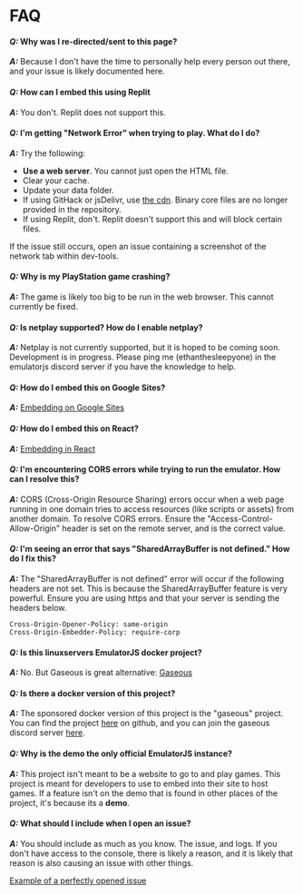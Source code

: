 # FAQ

#### *Q:* Why was I re-directed/sent to this page?

***A:*** Because I don't have the time to personally help every person out there, and your issue is likely documented here.

#### *Q:* How can I embed this using Replit

***A:*** You don't. Replit does not support this.

#### *Q:* I'm getting "Network Error" when trying to play. What do I do?

***A:*** Try the following:
- **Use a web server**. You cannot just open the HTML file.
- Clear your cache.
- Update your data folder.
- If using GitHack or jsDelivr, use [the cdn](https://cdn.emulatorjs.org/). Binary core files are no longer provided in the repository.
- If using Replit, don't. Replit doesn't support this and will block certain files.

If the issue still occurs, open an issue containing a screenshot of the network tab within dev-tools.

#### *Q:* Why is my PlayStation game crashing?

***A:*** The game is likely too big to be run in the web browser. This cannot currently be fixed.

#### *Q:* Is netplay supported? How do I enable netplay?

***A:*** Netplay is not currently supported, but it is hoped to be coming soon. Development is in progress. Please ping me (ethanthesleepyone) in the emulatorjs discord server if you have the knowledge to help.

#### *Q:* How do I embed this on Google Sites?

***A:*** [Embedding on Google Sites](/docs/embed#google-sites)

#### *Q:* How do I embed this on React?

***A:*** [Embedding in React](/docs/embed#react-single-page-apps)

#### *Q:* I'm encountering CORS errors while trying to run the emulator. How can I resolve this?

***A:*** CORS (Cross-Origin Resource Sharing) errors occur when a web page running in one domain tries to access resources (like scripts or assets) from another domain. To resolve CORS errors. Ensure the "Access-Control-Allow-Origin" header is set on the remote server, and is the correct value.

#### *Q:* I'm seeing an error that says "SharedArrayBuffer is not defined." How do I fix this?

***A:*** The "SharedArrayBuffer is not defined" error will occur if the following headers are not set. This is because the SharedArrayBuffer feature is very powerful. Ensure you are using https and that your server is sending the headers below.

```http
Cross-Origin-Opener-Policy: same-origin
Cross-Origin-Embedder-Policy: require-corp
```

#### *Q:* Is this linuxservers EmulatorJS docker project?

***A:*** No. But Gaseous is great alternative: [Gaseous](https://github.com/gaseous-project/gaseous-server)

#### *Q:* Is there a docker version of this project?

***A:*** The sponsored docker version of this project is the "gaseous" project. You can find the project [here](https://github.com/gaseous-project/gaseous-server) on github, and you can join the gaseous discord server [here](https://discord.gg/WQwRgAWDEM).

#### *Q:* Why is the demo the only official EmulatorJS instance?

***A:*** This project isn't meant to be a website to go to and play games. This project is meant for developers to use to embed into their site to host games. If a feature isn't on the demo that is found in other places of the project, it's because its a **demo**.

#### *Q:* What should I include when I open an issue?

***A:*** You should include as much as you know. The issue, and logs. If you don't have access to the console, there is likely a reason, and it is likely that reason is also causing an issue with other things.

[Example of a perfectly opened issue](https://github.com/EmulatorJS/EmulatorJS/issues/564)

